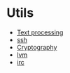 Utils
=====

* [Text processing](text.md)
* [ssh](ssh.md)
* [Cryptography](crypto.md)
* [lvm](lvm.md)
* [irc](irc.md)

